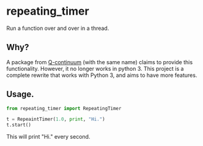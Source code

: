 # repeating_timer

Run a function over and over in a thread.

## Why?

A package from [Q-continuum](http://hg.q-continuum.net) (with the same name) claims to provide this functionality. However, it no longer works in python 3. This project is a complete rewrite that works with Python 3, and aims to have more features.

## Usage.

```python
from repeating_timer import RepeatingTimer

t = RepeaintTimer(1.0, print, "Hi.")
t.start()
```

This will print "Hi." every second.
